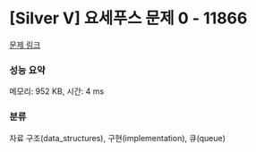 # [Silver V] 요세푸스 문제 0 - 11866 

[문제 링크](https://www.acmicpc.net/problem/11866) 

### 성능 요약

메모리: 952 KB, 시간: 4 ms

### 분류

자료 구조(data_structures), 구현(implementation), 큐(queue)

